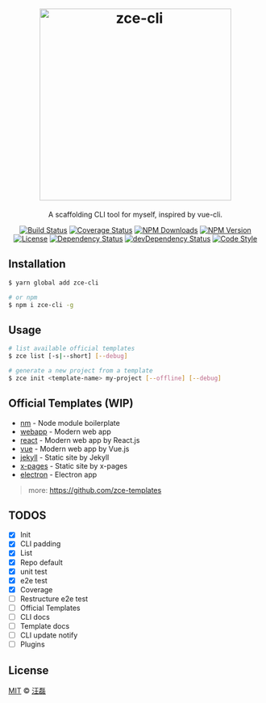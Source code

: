<h1 align="center">
  <a href="http://cli.zce.me"><img src="http://cli.zce.me/assets/logo.png" alt="zce-cli" height="380"></a>
</h1>
<p align="center">A scaffolding CLI tool for myself, inspired by vue-cli.</p>
<p align="center">
  <a href="https://travis-ci.org/zce/zce-cli"><img src="https://img.shields.io/travis/zce/zce-cli.svg" alt="Build Status"></a>
  <a href="https://codecov.io/gh/zce/zce-cli"><img src="https://img.shields.io/codecov/c/github/zce/zce-cli.svg" alt="Coverage Status"></a>
  <a href="https://npmjs.org/package/zce-cli"><img src="https://img.shields.io/npm/dm/zce-cli.svg" alt="NPM Downloads"></a>
  <a href="https://npmjs.org/package/zce-cli"><img src="https://img.shields.io/npm/v/zce-cli.svg" alt="NPM Version"></a>
  <a href="https://github.com/zce/zce-cli/blob/master/LICENSE"><img src="https://img.shields.io/npm/l/zce-cli.svg" alt="License"></a>
  <a href="https://david-dm.org/zce/zce-cli"><img src="https://img.shields.io/david/zce/zce-cli.svg" alt="Dependency Status"></a>
  <a href="https://david-dm.org/zce/zce-cli?type=dev"><img src="https://img.shields.io/david/dev/zce/zce-cli.svg" alt="devDependency Status"></a>
  <a href="http://standardjs.com"><img src="https://img.shields.io/badge/code_style-standard-brightgreen.svg" alt="Code Style"></a>
</p>

## Installation

```sh
$ yarn global add zce-cli

# or npm
$ npm i zce-cli -g
```

## Usage

```sh
# list available official templates
$ zce list [-s|--short] [--debug]

# generate a new project from a template
$ zce init <template-name> my-project [--offline] [--debug]
```

## Official Templates (WIP)

- [nm](https://github.com/zce-templates/nm) - Node module boilerplate
- [webapp](https://github.com/zce-templates/webapp) - Modern web app
- [react](https://github.com/zce-templates/react) - Modern web app by React.js
- [vue](https://github.com/zce-templates/vue) - Modern web app by Vue.js
- [jekyll](https://github.com/zce-templates/jekyll) - Static site by Jekyll
- [x-pages](https://github.com/zce-templates/x-pages) - Static site by x-pages
- [electron](https://github.com/zce-templates/electron) - Electron app

> more: https://github.com/zce-templates

## TODOS

- [x] Init
- [x] CLI padding
- [x] List
- [x] Repo default
- [x] unit test
- [x] e2e test
- [x] Coverage
- [ ] Restructure e2e test
- [ ] Official Templates
- [ ] CLI docs
- [ ] Template docs
- [ ] CLI update notify
- [ ] Plugins

## License

[MIT](LICENSE) &copy; [汪磊](https://zce.me)
